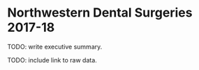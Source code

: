 # Northwestern Dental Surgeries 2017-18

TODO: write executive summary.

TODO: include link to raw data.
